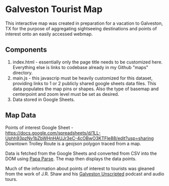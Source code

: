 # Galveston Tourist Map

This interactive map was created in preparation for a vacation to Galveston, TX for the purpose of aggregating sightseeing destinations and points of interest onto an easily accessed webmap.

## Components

1. index.html - essentially only the page title needs to be customized here. Everything else is links to codebase already in my Github "maps" directory.
2. main.js - this javascrip must be heavily customized for this dataset, providing links to 1 or 2 publicly shared google sheets data files. This data populates the map pins or shapes. Also the type of basemap and centerpoint and zoom level must be set as desired.
3. Data stored in Google Sheets.

## Map Data

Points of interest Google Sheet - https://docs.google.com/spreadsheets/d/1LL-Uphh93pzNv1bZbWHnHAUJr3eC-4cOBwO3KTFle88/edit?usp=sharing
Downtown Trolley Route is a geojson polygon traced from a map.

Data is fetched from the Google Sheets and converted from CSV into the DOM using [Papa Parse](https://www.papaparse.com/). The map then displays the data points.

Much of the information about points of interest to tourists was gleaned from the work of J.R. Shaw and his [Galveston Unscripted](https://www.galvestonunscripted.com/) podcast and audio tours.

